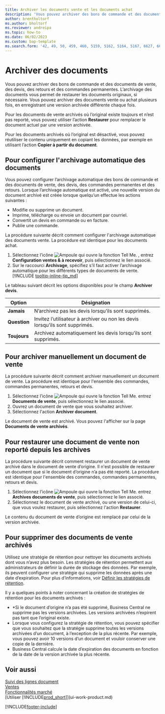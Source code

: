 ```yaml
---
title: Archiver les documents vente et les documents achat
description: 'Vous pouvez archiver des bons de commande et des documents de vente, des devis, des retours et des commandes permanentes, et restaurer les documents originaux si nécessaire.'
author: brentholtorf
ms.author: bholtorf
ms.reviewer: andreipa
ms.topic: how-to
ms.date: 06/02/2023
ms.custom: bap-template
ms.search.form: '42, 49, 50, 459, 460, 5159, 5162, 5164, 5167, 6627, 6630, 6644, 9305, 9306, 9346, 9347, 9348, 9349'
---
```

# Archiver des documents

Vous pouvez archiver des bons de commande et des documents de vente, des devis, des retours et des commandes permanentes. L’archivage des documents vous permet de restaurer les documents originaux, si nécessaire. Vous pouvez archiver des documents vente ou achat plusieurs fois, en enregistrant une version archivée différente chaque fois.

Pour les documents de vente archivés où l’original existe toujours et n’est pas reporté, vous pouvez utiliser l’action **Restaurer** pour remplacer le document actuel par une version archivée.

Pour les documents archivés où l’original est désactivé, vous pouvez réutiliser le contenu uniquement en copiant les données, par exemple en utilisant l’action **Copier à partir du document**.  

## Pour configurer l'archivage automatique des documents

Vous pouvez configurer l’archivage automatique des bons de commande et des documents de vente, des devis, des commandes permanentes et des retours. Lorsque l’archivage automatique est activé, une nouvelle version du document archivé est créée lorsque quelqu’un effectue les actions suivantes :

* Modifie ou supprime un document.
* Imprime, télécharge ou envoie un document par courriel.
* Convertit un devis en commande ou en facture.
* Publie une commande.

La procédure suivante décrit comment configurer l'archivage automatique des documents vente. La procédure est identique pour les documents achat.

1. Sélectionnez l’icône ![Ampoule qui ouvre la fonction Tell Me.](media/ui-search/search_small.png "Dites-moi ce que vous voulez faire") , entrez **Configuration ventes & à recevoir**, puis sélectionnez le lien associé.
2. Sur le raccourci **Archivage**, spécifiez s’il faut activer l’archivage automatique pour les différents types de documents de vente. [!INCLUDE [tooltip-inline-tip_md](includes/tooltip-inline-tip_md.md)]

Le tableau suivant décrit les options disponibles pour le champ **Archiver devis**.

|Option|Désignation|
|------|-----------|
|**Jamais**| N’archivez pas les devis lorsqu’ils sont supprimés.|
|**Question**|Invitez l’utilisateur à archiver ou non les devis lorsqu’ils sont supprimés.|
|**Toujours**|Archivez automatiquement les devis lorsqu’ils sont supprimés.|

## Pour archiver manuellement un document de vente

La procédure suivante décrit comment archiver manuellement un document de vente. La procédure est identique pour l'ensemble des commandes, commandes permanentes, retours et devis.

1. Sélectionnez l’icône ![Ampoule qui ouvre la fonction Tell Me.](media/ui-search/search_small.png "Dites-moi ce que vous voulez faire") entrez **Documents de vente**, puis sélectionnez le lien associé.  
2. Ouvrez un document de vente que vous souhaitez archiver.  
3. Sélectionnez l'action **Archiver document**.

Le document de vente est archivé. Vous pouvez l'afficher sur la page **Documents de vente archivés**.

## Pour restaurer une document de vente non reporté depuis les archives

La procédure suivante décrit comment restaurer un document de vente archivé dans le document de vente d’origine. Il n'est possible de restaurer un document que si le document d’origine n’a pas été reporté. La procédure est identique pour l'ensemble des commandes, commandes permanentes, retours et devis.

1. Sélectionnez l’icône ![Ampoule qui ouvre la fonction Tell Me.](media/ui-search/search_small.png "Dites-moi ce que vous voulez faire") entrez **Archives documents de vente**, puis sélectionnez le lien associé.
2. Sélectionnez le document de vente archivé, ou une version de celui-ci, que vous voulez restaurer, puis sélectionnez l'action **Restaurer**.  

Le contenu du document de vente d’origine est remplacé par celui de la version archivée.

## Pour supprimer des documents de vente archivés

Utilisez une stratégie de rétention pour nettoyer les documents archivés dont vous n’avez plus besoin. Les stratégies de rétention permettent aux administrateurs de définir la durée de stockage des données. Par exemple, ils peuvent configurer une stratégie qui supprime les données après une date d’expiration. Pour plus d’informations, voir [Définir les stratégies de rétention](admin-data-retention-policies.md).

Il y a quelques points à noter concernant la création de stratégies de rétention pour les documents archivés :

* *Si le document d’origine n’a pas été supprimé, Business Central ne supprime pas les versions archivées. Les versions archivées n’expirent pas tant que l’original existe.
* Lorsque vous configurez la stratégie de rétention, vous pouvez spécifier que vous souhaitez que la stratégie supprime toutes les versions archivées d’un document, à l’exception de la plus récente. Par exemple, vous pouvez avoir 10 versions d’un document et vouloir conserver une copie de la dernière. 
* Business Central calcule la date d’expiration des documents en fonction de la date de la version archivée la plus récente.

## Voir aussi

[Suivi des lignes document](across-how-to-track-document-lines.md)  
[Ventes](sales-manage-sales.md)  
[Fonctionnalités marché](ui-across-business-areas.md)  
[Utiliser [!INCLUDE[prod_short](includes/prod_short.md)]](ui-work-product.md)

[!INCLUDE[footer-include](includes/footer-banner.md)]

